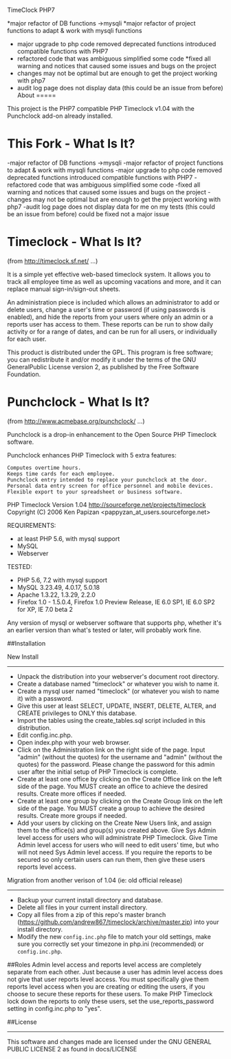 TimeClock PHP7

*major refactor of DB functions ->mysqli
*major refactor of project functions to adapt & work with mysqli functions
* major upgrade to php code removed deprecated functions introduced compatible functions with PHP7
* refactored code that was ambiguous simplified some code
*fixed all warning and notices that caused some issues and bugs on the project
* changes may not be optimal but are enough to get the project working with php7
* audit log page does not display data (this could be an issue from before)
About
=====

This project is the PHP7 compatible PHP Timeclock v1.04 with the Punchclock add-on already installed.

This Fork - What Is It?
=======================
-major refactor of DB functions ->mysqli
-major refactor of project functions to adapt & work with mysqli functions
-major upgrade to php code removed deprecated functions introduced compatible functions with PHP7
-refactored code that was ambiguous simplified some code
-fixed all warning and notices that caused some issues and bugs on the project
-changes may not be optimal but are enough to get the project working with php7
-audit log page does not display data for me on my tests (this could be an issue from before) could be fixed not a major issue

Timeclock - What Is It?
=======================

(from http://timeclock.sf.net/ ...)

It is a simple yet effective web-based timeclock system. It allows you to track all employee time as well as upcoming vacations and more, and it can replace manual sign-in/sign-out sheets.

An administration piece is included which allows an administrator to add or delete users, change a user's time or password (if using passwords is enabled), and hide the reports from your users where only an admin or a reports user has access to them. These reports can be run to show daily activity or for a range of dates, and can be run for all users, or individually for each user.

This product is distributed under the GPL. This program is free software; you can redistribute it and/or modify it under the terms of the GNU GeneralPublic License version 2, as published by the Free Software Foundation.


Punchclock - What Is It?
========================

(from http://www.acmebase.org/punchclock/ ...)

Punchclock is a drop-in enhancement to the Open Source PHP Timeclock software.

Punchclock enhances PHP Timeclock with 5 extra features:

    Computes overtime hours.
    Keeps time cards for each employee.
    Punchclock entry intended to replace your punchclock at the door.
    Personal data entry screen for office personnel and mobile devices.
    Flexible export to your spreadsheet or business software.

PHP Timeclock
Version 1.04
http://sourceforge.net/projects/timeclock
Copyright (C) 2006 Ken Papizan <pappyzan_at_users.sourceforge.net>


REQUIREMENTS:

 -  at least PHP 5.6, with mysql support
 -  MySQL
 -  Webserver

TESTED:

 -  PHP 5.6, 7.2 with mysql support
 -  MySQL 3.23.49, 4.0.17, 5.0.18
 -  Apache 1.3.22, 1.3.29, 2.2.0
 -  Firefox 1.0 - 1.5.0.4, Firefox 1.0 Preview Release, IE 6.0 SP1, IE 6.0 SP2 for XP, IE 7.0 beta 2

Any version of mysql or webserver software that supports php, whether it's an earlier
version than what's tested or later, will probably work fine.



##Installation

New Install
___

 - Unpack the distribution into your webserver's document root directory.
 - Create a database named "timeclock" or whatever you wish to name it.
 - Create a mysql user named "timeclock" (or whatever you wish to name it) with a password.
 - Give this user at least SELECT, UPDATE, INSERT, DELETE, ALTER, and CREATE privileges to ONLY
    this database.
 -  Import the tables using the create_tables.sql script included in this distribution.
 -  Edit config.inc.php.
 -  Open index.php with your web browser.
 -  Click on the Administration link on the right side of the page. Input "admin" (without the quotes)
    for the username and "admin" (without the quotes) for the password. Please change the password
    for this admin user after the initial setup of PHP Timeclock is complete.
 -  Create at least one office by clicking on the Create Office link on the left side of the page.
    You MUST create an office to achieve the desired results. Create more offices if needed.
 -  Create at least one group by clicking on the Create Group link on the left side of the page.
    You MUST create a group to achieve the desired results. Create more groups if needed.
 -  Add your users by clicking on the Create New Users link, and assign them to the office(s) and
    group(s) you created above. Give Sys Admin level access for users who will administrate
    PHP Timeclock. Give Time Admin level access for users who will need to edit users' time, but
    who will not need Sys Admin level access. If you require the reports to be secured so only
    certain users can run them, then give these users reports level access.


Migration from another verison of 1.04 (ie: old official release)
___

 -  Backup your current install directory and database.
 -  Delete all files in your current install directory.
 -  Copy all files from a zip of this repo's master branch (https://github.com/andrew867/timeclock/archive/master.zip) into your install directory.
 -  Modify the new `config.inc.php` file to match your old settings, make sure you correctly set your timezone in php.ini (recommended) or `config.inc.php`.


##Roles
Admin level access and reports level access are completely separate from each other. Just because a user has admin level access does not give that user reports level access. You must specifically give them reports level access when you are creating or editing the users, if you choose to secure these reports for these users. To make PHP Timeclock lock down the reports to only these users, set the use_reports_password setting in config.inc.php to "yes".


##License
________

This software and changes made are licensed under the GNU GENERAL PUBLIC LICENSE 2 as found in docs/LICENSE
